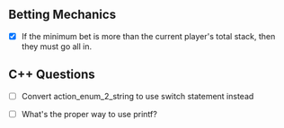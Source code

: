 ## Betting Mechanics 

- [x] If the minimum bet is more than the current player's total stack, then they must go all in.



## C++ Questions

- [ ] Convert action_enum_2_string to use switch statement instead

- [ ] What's the proper way to use printf?